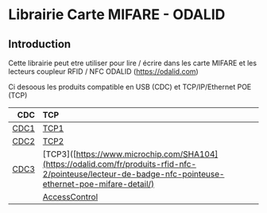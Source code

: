 Librairie Carte MIFARE - ODALID
====================================================

Introduction
------------------------
Cette librairie peut etre utiliser pour lire / écrire dans les carte MIFARE et les lecteurs coupleur RFID / NFC ODALID (https://odalid.com)

Ci desoous les produits compatible en USB (CDC) et TCP/IP/Ethernet POE (TCP)

|CDC                                      |TCP                               |
|-----------------------------------------------:|:-----------------------------------------|
|[CDC1](https://odalid.com/fr/produits-rfid-nfc-2/telebilletique-calypso/coupleur-usb-rfid-sans-contact-detail/)     |[TCP1](https://odalid.com/fr/produits-rfid-nfc-2/pointeuse/lecteur-de-badge-nfc-pointeuse-ethernet-poe-mifare-detail/)|
|[CDC2](https://odalid.com/fr/produits-rfid-nfc-2/telebilletique-calypso/coupleur-usb-rfid-sans-contact-detail/)      |[TCP2](https://odalid.com/fr/produits-rfid-nfc-2/pointeuse/lecteur-de-badge-nfc-pointeuse-ethernet-poe-mifare-detail/)|
|[CDC3](https://odalid.com/fr/produits-rfid-nfc-2/telebilletique-calypso/coupleur-usb-nfc-2-sam-secure-access-module-detail/)      |[TCP3]([https://www.microchip.com/SHA104](https://odalid.com/fr/produits-rfid-nfc-2/pointeuse/lecteur-de-badge-nfc-pointeuse-ethernet-poe-mifare-detail/)|
|                                                |[AccessControl](https://odalid.com/fr/produits-rfid-nfc-2/controle-dacces-desfire-tcp-ip-haute-securite/lecteur-de-badge-transparent-poe-ethernet-desfire-nfc-anssi/)|
